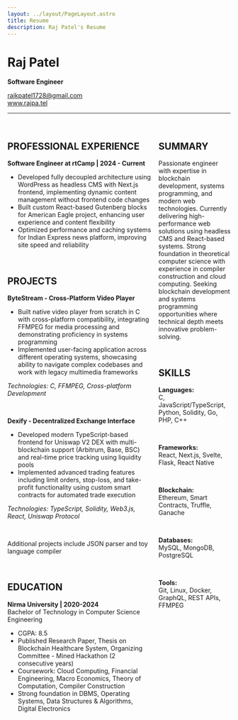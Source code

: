 ```yaml
---
layout: ../layout/PageLayout.astro
title: Resume
description: Raj Patel's Resume
---
```

# Raj Patel
**Software Engineer**

rajkpatel1728@gmail.com  
www.rajpa.tel

---

<div style="display: flex; margin-block: 2rem;">

<div style="flex: 2;">

## PROFESSIONAL EXPERIENCE

**Software Engineer at rtCamp | 2024 - Current**

* Developed fully decoupled architecture using WordPress as headless CMS with Next.js frontend, implementing dynamic content management without frontend code changes
* Built custom React-based Gutenberg blocks for American Eagle project, enhancing user experience and content flexibility
* Optimized performance and caching systems for Indian Express news platform, improving site speed and reliability

<br>

## PROJECTS

**ByteStream - Cross-Platform Video Player**

* Built native video player from scratch in C with cross-platform compatibility, integrating FFMPEG for media processing and demonstrating proficiency in systems programming
* Implemented user-facing application across different operating systems, showcasing ability to navigate complex codebases and work with legacy multimedia frameworks

*Technologies: C, FFMPEG, Cross-platform Development*

<br>

**Dexify - Decentralized Exchange Interface**

* Developed modern TypeScript-based frontend for Uniswap V2 DEX with multi-blockchain support (Arbitrum, Base, BSC) and real-time price tracking using liquidity pools
* Implemented advanced trading features including limit orders, stop-loss, and take-profit functionality using custom smart contracts for automated trade execution

*Technologies: TypeScript, Solidity, Web3.js, React, Uniswap Protocol*

<br>

Additional projects include JSON parser and toy language compiler

<br>

## EDUCATION

**Nirma University | 2020-2024**  
Bachelor of Technology in Computer Science Engineering

* CGPA: 8.5
* Published Research Paper, Thesis on Blockchain Healthcare System, Organizing Committee - Mined Hackathon (2 consecutive years)
* Coursework: Cloud Computing, Financial Engineering, Macro Economics, Theory of Computation, Compiler Construction
* Strong foundation in DBMS, Operating Systems, Data Structures & Algorithms, Digital Electronics

</div>

<div style="flex: 1; padding-left: 1rem;">

## SUMMARY

Passionate engineer with expertise in blockchain development, systems programming, and modern web technologies. Currently delivering high-performance web solutions using headless CMS and React-based systems. Strong foundation in theoretical computer science with experience in compiler construction and cloud computing. Seeking blockchain development and systems programming opportunities where technical depth meets innovative problem-solving.

<br>

## SKILLS

**Languages:**  
C, JavaScript/TypeScript, Python, Solidity, Go, PHP, C++

<br>

**Frameworks:**  
React, Next.js, Svelte, Flask, React Native

<br>

**Blockchain:**  
Ethereum, Smart Contracts, Truffle, Ganache

<br>

**Databases:**  
MySQL, MongoDB, PostgreSQL

<br>

**Tools:**  
Git, Linux, Docker, GraphQL, REST APIs, FFMPEG

</div>

</div>